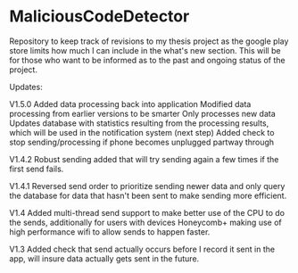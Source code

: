 MaliciousCodeDetector
=====================

Repository to keep track of revisions to my thesis project as the google play store limits how much I can include in the what's new section. This will be for those who want to be informed as to the past and ongoing status of the project. 

Updates:

V1.5.0
Added data processing back into application
Modified data processing from earlier versions to be smarter
Only processes new data
Updates database with statistics resulting from the processing results, which will be used in the notification system (next step)
Added check to stop sending/processing if phone becomes unplugged partway through

V1.4.2 
Robust sending added that will try sending again a few times if the first send fails. 

V1.4.1 
Reversed send order to prioritize sending newer data and only query the database for data that hasn't been sent to make sending more efficient. 

V1.4 
Added multi-thread send support to make better use of the CPU to do the sends, additionally for users with devices Honeycomb+ making use of high performance wifi to allow sends to happen faster. 

V1.3 
Added check that send actually occurs before I record it sent in the app, will insure data actually gets sent in the future.
